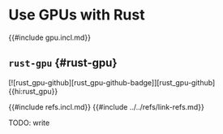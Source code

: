 # Use GPUs with Rust

{{#include gpu.incl.md}}

## `rust-gpu` {#rust-gpu}

[![rust_gpu-github][rust_gpu-github-badge]][rust_gpu-github]{{hi:rust_gpu}}

{{#include refs.incl.md}}
{{#include ../../refs/link-refs.md}}

<div class="hidden">
TODO: write
</div>
